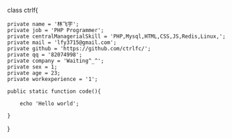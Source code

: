 
class ctrlf{

    private name = '林飞宇';      
    private job = 'PHP Programmer';
    private centralManagerialSkill = 'PHP,Mysql,HTML,CSS,JS,Redis,Linux,';
    private mail = 'lfy3715@gmail.com';
    private github = 'https://github.com/ctrlfc/';
    private qq = '82074998';
    private company = 'Waiting^_^';
    private sex = 1;
    private age = 23;
    private workexperience = '1';
    
    public static function code(){       

        echo 'Hello world';
        
    }

}
